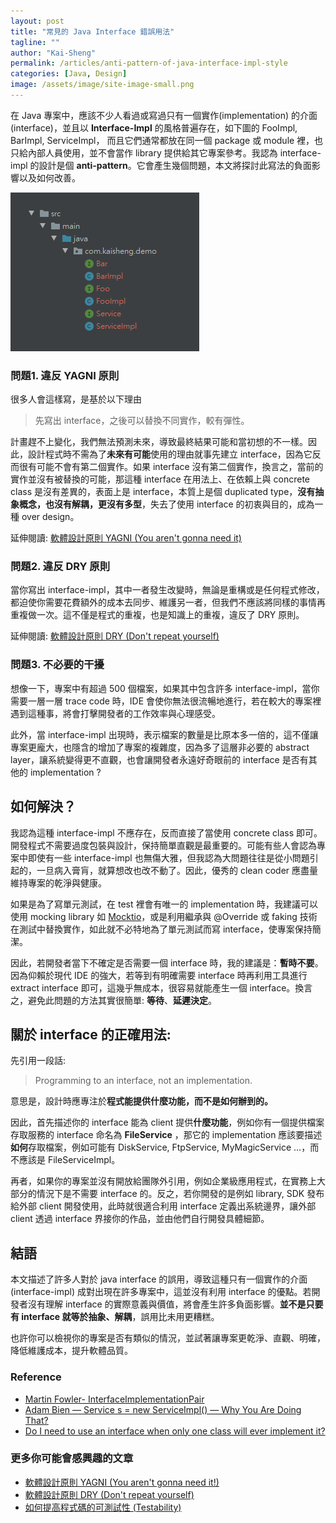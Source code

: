 ```yaml
---
layout: post
title: "常見的 Java Interface 錯誤用法"
tagline: ""
author: "Kai-Sheng"
permalink: /articles/anti-pattern-of-java-interface-impl-style
categories: [Java, Design]
image: /assets/image/site-image-small.png
--- 
```


在 Java 專案中，應該不少人看過或寫過只有一個實作(implementation) 的介面 (interface)，並且以 **Interface-Impl** 的風格普遍存在，如下圖的 FooImpl, BarImpl, ServiceImpl，
而且它們通常都放在同一個 package 或 module 裡，也只給內部人員使用，並不會當作 library 提供給其它專案參考。我認為 interface-impl 的設計是個 **anti-pattern**。它會產生幾個問題，本文將探討此寫法的負面影響以及如何改善。 

![常見的 Interface 錯誤用法](/assets/image/interface-impl-dir.png?margin=vertical-medium)

### **問題1. 違反 YAGNI 原則**
很多人會這樣寫，是基於以下理由

>
> 先寫出 interface，之後可以替換不同實作，較有彈性。
>

計畫趕不上變化，我們無法預測未來，導致最終結果可能和當初想的不一樣。因此，設計程式時不需為了**未來有可能**使用的理由就事先建立 interface，因為它反而很有可能不會有第二個實作。如果 interface 沒有第二個實作，換言之，當前的實作並沒有被替換的可能，那這種 interface 在用法上、在依賴上與 concrete class 是沒有差異的，表面上是 interface，本質上是個 duplicated type，**沒有抽象概念，也沒有解耦，更沒有多型**，失去了使用 interface 的初衷與目的，成為一種 over design。

延伸閱讀: [軟體設計原則 YAGNI (You aren't gonna need it)](/articles/yagni-principle)

### **問題2. 違反 DRY 原則**
當你寫出 interface-impl，其中一者發生改變時，無論是重構或是任何程式修改，都迫使你需要花費額外的成本去同步、維護另一者，但我們不應該將同樣的事情再重複做一次。這不僅是程式的重複，也是知識上的重複，違反了 DRY 原則。

延伸閱讀: [軟體設計原則 DRY (Don't repeat yourself)](/articles/dry-principle) 

### **問題3. 不必要的干擾**
想像一下，專案中有超過 500 個檔案，如果其中包含許多 interface-impl，當你需要一層一層 trace code 時，IDE 會使你無法很流暢地進行，若在較大的專案裡遇到這種事，將會打擊開發者的工作效率與心理感受。

此外，當 interface-impl 出現時，表示檔案的數量是比原本多一倍的，這不僅讓專案更龐大，也隱含的增加了專案的複雜度，因為多了這層非必要的 abstract layer，讓系統變得更不直觀，也會讓開發者永遠好奇眼前的 interface 是否有其他的 implementation ?
 
## **如何解決？**
我認為這種 interface-impl 不應存在，反而直接了當使用 concrete class 即可。開發程式不需要過度包裝與設計，保持簡單直觀是最重要的。可能有些人會認為專案中即使有一些 interface-impl 也無傷大雅，但我認為大問題往往是從小問題引起的，一旦病入膏肓，就算想改也改不動了。因此，優秀的 clean coder 應盡量維持專案的乾淨與健康。

如果是為了寫單元測試，在 test 裡會有唯一的 implementation 時，我建議可以使用 mocking library 如 [Mocktio](https://site.mockito.org/)，或是利用繼承與 @Override 或 faking 技術在測試中替換實作，如此就不必特地為了單元測試而寫 interface，使專案保持簡潔。

因此，若開發者當下不確定是否需要一個 interface 時，我的建議是：**暫時不要**。因為仰賴於現代 IDE 的強大，若等到有明確需要 interface 時再利用工具進行 extract interface 即可，這幾乎無成本，很容易就能產生一個 interface。換言之，避免此問題的方法其實很簡單: **等待**、**延遲決定**。
 

## **關於 interface 的正確用法**:
先引用一段話:

> 
> Programming to an interface, not an implementation.
> 

意思是，設計時應專注於**程式能提供什麼功能，而不是如何辦到的。**

因此，首先描述你的 interface 能為 client 提供**什麼功能**，例如你有一個提供檔案存取服務的 interface 命名為 **FileService** ，那它的 implementation 應該要描述**如何**存取檔案，例如可能有 DiskService, FtpService, MyMagicService …，而不應該是 FileServiceImpl。

再者，如果你的專案並沒有開放給團隊外引用，例如企業級應用程式，在實務上大部分的情況下是不需要 interface 的。反之，若你開發的是例如 library, SDK 發布給外部 client 開發使用，此時就很適合利用 interface 定義出系統邊界，讓外部 client 透過 interface 界接你的作品，並由他們自行開發具體細節。

## **結語**
本文描述了許多人對於 java interface 的誤用，導致這種只有一個實作的介面 (interface-impl) 成對出現在許多專案中，這並沒有利用 interface 的優點。若開發者沒有理解 interface 的實際意義與價值，將會產生許多負面影響。**並不是只要有 interface 就等於抽象、解耦**，誤用比未用更糟糕。
 
也許你可以檢視你的專案是否有類似的情況，並試著讓專案更乾淨、直觀、明確，降低維護成本，提升軟體品質。

### **Reference**
- [Martin Fowler- InterfaceImplementationPair](https://martinfowler.com/bliki/InterfaceImplementationPair.html)
- [Adam Bien — Service s = new ServiceImpl() — Why You Are Doing That?](http://adambien.blog/roller/abien/entry/service_s_new_serviceimpl_why)
- [Do I need to use an interface when only one class will ever implement it?](https://softwareengineering.stackexchange.com/questions/159813/do-i-need-to-use-an-interface-when-only-one-class-will-ever-implement-it/159815#159815)

### **更多你可能會感興趣的文章**
- [軟體設計原則 YAGNI (You aren't gonna need it!)](/articles/yagni-principle)
- [軟體設計原則 DRY (Don't repeat yourself)](/articles/dry-principle)
- [如何提高程式碼的可測試性 (Testability)](/articles/testability)
